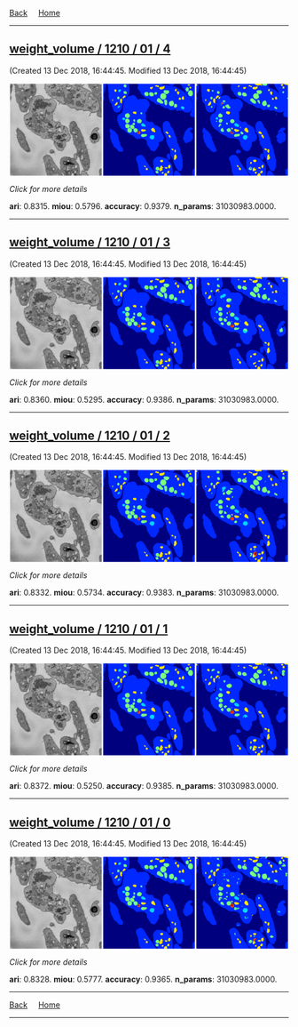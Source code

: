 
[Back](..)&nbsp;&nbsp;&nbsp;&nbsp;&nbsp;[Home](https://leapmanlab.github.io/snapshots)

---

<div class="summary"><a href="4"><h2>weight_volume / 1210 / 01 / 4</h2></a><p>(Created 13 Dec 2018, 16:44:45. Modified 13 Dec 2018, 16:44:45)
</p><a href="4"><img src="4/media/summary.png" align="center"></a><p>
<i>Click for more details</i>
</p></div>

**ari**: 0.8315. **miou**: 0.5796. **accuracy**: 0.9379. **n_params**: 31030983.0000. 

---

<div class="summary"><a href="3"><h2>weight_volume / 1210 / 01 / 3</h2></a><p>(Created 13 Dec 2018, 16:44:45. Modified 13 Dec 2018, 16:44:45)
</p><a href="3"><img src="3/media/summary.png" align="center"></a><p>
<i>Click for more details</i>
</p></div>

**ari**: 0.8360. **miou**: 0.5295. **accuracy**: 0.9386. **n_params**: 31030983.0000. 

---

<div class="summary"><a href="2"><h2>weight_volume / 1210 / 01 / 2</h2></a><p>(Created 13 Dec 2018, 16:44:45. Modified 13 Dec 2018, 16:44:45)
</p><a href="2"><img src="2/media/summary.png" align="center"></a><p>
<i>Click for more details</i>
</p></div>

**ari**: 0.8332. **miou**: 0.5734. **accuracy**: 0.9383. **n_params**: 31030983.0000. 

---

<div class="summary"><a href="1"><h2>weight_volume / 1210 / 01 / 1</h2></a><p>(Created 13 Dec 2018, 16:44:45. Modified 13 Dec 2018, 16:44:45)
</p><a href="1"><img src="1/media/summary.png" align="center"></a><p>
<i>Click for more details</i>
</p></div>

**ari**: 0.8372. **miou**: 0.5250. **accuracy**: 0.9385. **n_params**: 31030983.0000. 

---

<div class="summary"><a href="0"><h2>weight_volume / 1210 / 01 / 0</h2></a><p>(Created 13 Dec 2018, 16:44:45. Modified 13 Dec 2018, 16:44:45)
</p><a href="0"><img src="0/media/summary.png" align="center"></a><p>
<i>Click for more details</i>
</p></div>

**ari**: 0.8328. **miou**: 0.5777. **accuracy**: 0.9365. **n_params**: 31030983.0000. 

---

[Back](..)&nbsp;&nbsp;&nbsp;&nbsp;&nbsp;[Home](https://leapmanlab.github.io/snapshots)

---